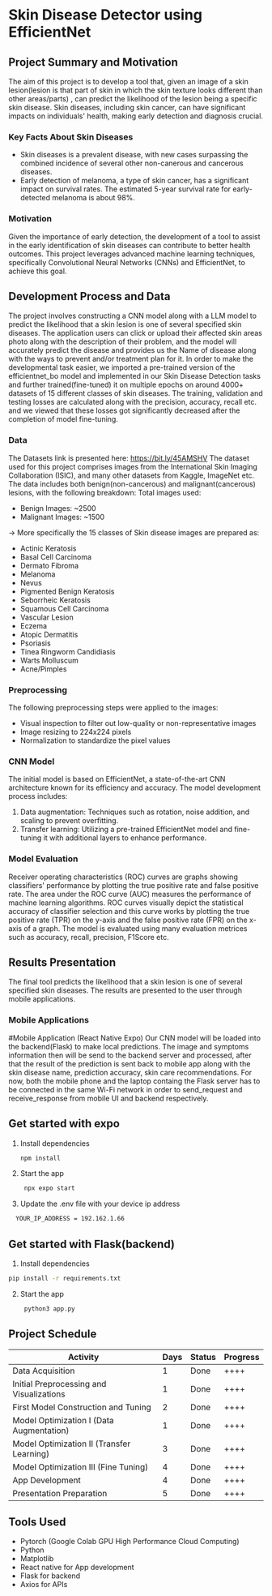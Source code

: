 # Skin Disease Detector using EfficientNet

## Project Summary and Motivation

The aim of this project is to develop a tool that, given an image of a skin lesion(lesion is that part of skin in which the skin texture looks different than other areas/parts) , can predict the likelihood of the lesion being a specific skin disease.
Skin diseases, including skin cancer, can have significant impacts on individuals' health, making early detection and diagnosis crucial.

### Key Facts About Skin Diseases

- Skin diseases is a prevalent disease, with new cases surpassing the combined incidence of several other non-canerous and cancerous diseases.
- Early detection of melanoma, a type of skin cancer, has a significant impact on survival rates. The estimated 5-year survival rate for early-detected melanoma is about 98%.

### Motivation

Given the importance of early detection, the development of a tool to assist in the early identification of skin diseases can contribute to better health outcomes.
This project leverages advanced machine learning techniques, specifically Convolutional Neural Networks (CNNs) and EfficientNet, to achieve this goal.

## Development Process and Data

The project involves constructing a CNN model along with a LLM model to predict the likelihood that a skin lesion is one of several specified skin diseases.
The application users can click or upload their affected skin areas photo along with the description of their problem, and the model will accurately predict the disease and provides
us the Name of disease along with the ways to prevent and/or treatment plan for it.
In order to make the developmental task easier, we imported a pre-trained version of the efficientnet_bo model and implemented in our Skin Disease Detection tasks and further trained(fine-tuned) 
it on multiple epochs on around 4000+ datasets of 15 different classes of skin diseases.
The training, validation and testing losses are calculated along with the precision, accuracy, recall etc. and we viewed that these losses got significantly decreased after the completion of model
fine-tuning.

### Data
The Datasets link is presented here: 
  https://bit.ly/45AMSHV
The dataset used for this project comprises images from the International Skin Imaging Collaboration (ISIC), and many other datasets from Kaggle, ImageNet etc.
The data includes both benign(non-cancerous) and malignant(cancerous) lesions, with the following breakdown:
Total images used:
- Benign Images: ~2500
- Malignant Images: ~1500
  
-> More specifically the 15 classes of Skin disease images are prepared as:  
- Actinic Keratosis  
- Basal Cell Carcinoma  
- Dermato Fibroma  
- Melanoma  
- Nevus  
- Pigmented Benign Keratosis  
- Seborrheic Keratosis  
- Squamous Cell Carcinoma  
- Vascular Lesion  
- Eczema  
- Atopic Dermatitis  
- Psoriasis  
- Tinea Ringworm Candidiasis  
- Warts Molluscum  
- Acne/Pimples  


### Preprocessing

The following preprocessing steps were applied to the images:

- Visual inspection to filter out low-quality or non-representative images
- Image resizing to 224x224 pixels
- Normalization to standardize the pixel values

### CNN Model

The initial model is based on EfficientNet, a state-of-the-art CNN architecture known for its efficiency and accuracy. The model development process includes:

1. Data augmentation: Techniques such as rotation, noise addition, and scaling to prevent overfitting.
2. Transfer learning: Utilizing a pre-trained EfficientNet model and fine-tuning it with additional layers to enhance performance.

### Model Evaluation
Receiver operating characteristics (ROC) curves are graphs showing classifiers' performance by plotting the true positive rate and false positive rate. The area under the ROC curve (AUC) measures the performance of machine learning algorithms. ROC curves visually depict the statistical accuracy of classifier selection and this curve works by plotting the true positive rate (TPR) on the y-axis and the false positive rate (FPR) on the x-axis of a graph.
The model is evaluated using many evaluation metrices such as accuracy, recall, precision, F1Score etc. 

## Results Presentation

The final tool predicts the likelihood that a skin lesion is one of several specified skin diseases. The results are presented to the user through mobile applications.

### Mobile Applications
  #Mobile Application (React Native Expo)
Our CNN model will be loaded into the backend(Flask) to make local predictions. The image and symptoms information then will be send to the backend server and processed, after that the result of the prediction is sent back to mobile app along with the skin disease name, prediction accuracy, skin care recommendations.
For now, both the mobile phone and the laptop containg the Flask server has to be connected in the same Wi-Fi network in order to send_request and receive_response from mobile UI and backend respectively.

## Get started with expo
1. Install dependencies
   ```bash
   npm install
   ```
2. Start the app
   ```bash
    npx expo start
   ```
3. Update the .env file with your device ip address
  ```bash
    YOUR_IP_ADDRESS = 192.162.1.66 
   ```
## Get started with Flask(backend)
   1. Install dependencies
   ```bash
   pip install -r requirements.txt
   ```
2. Start the app
   ```bash
    python3 app.py
   ```

## Project Schedule

| Activity                           | Days | Status | Progress |
|------------------------------------|------|--------|----------|
| Data Acquisition                   | 1    | Done   | ++++     |
| Initial Preprocessing and Visualizations | 1 | Done | ++++ |
| First Model Construction and Tuning | 2 | Done | ++++ |
| Model Optimization I (Data Augmentation) | 1 | Done | ++++ |
| Model Optimization II (Transfer Learning) | 3| Done | ++++ |
| Model Optimization III (Fine Tuning) | 4| Done | ++++ |
| App Development            | 4   | Done| ++++     |
| Presentation Preparation           | 5   | Done   | ++++     |

## Tools Used

- Pytorch (Google Colab GPU High Performance Cloud Computing)
- Python
- Matplotlib
- React native for App development
- Flask for backend
- Axios for APIs




